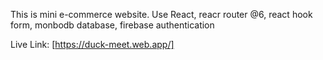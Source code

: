 This is mini e-commerce website.
Use React, reacr router @6, react hook form, monbodb database, firebase authentication

Live Link: 
[https://duck-meet.web.app/]

